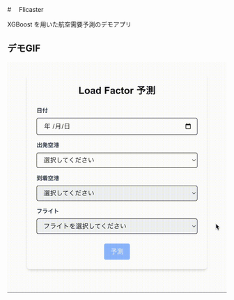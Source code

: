#　 Flicaster

XGBoost を用いた航空需要予測のデモアプリ

## デモGIF

<p align="left">
  <img src="./docs/demo.gif" alt="Flicaster デモGIF画像" width="600" />
</p>
